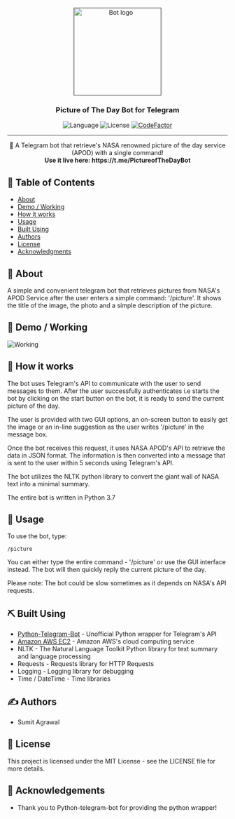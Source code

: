 <p align="center">
  <a href="" rel="noopener">
 <img width=200px height=200px src="https://i.imgur.com/V4WEJJN.jpg" alt="Bot logo"></a>
</p>

<h3 align="center">Picture of The Day Bot for Telegram</h3>

<div align="center">

![Language](https://img.shields.io/badge/Python-3.7-blue.svg)
![License](https://img.shields.io/badge/license-MIT-blue.svg)
[![CodeFactor](https://www.codefactor.io/repository/github/sumitagr/pictureoftheday-bot/badge)](https://www.codefactor.io/repository/github/sumitagr/pictureoftheday-bot)

</div>

---

<p align="center"> 🤖 A Telegram bot that retrieve's NASA renowned picture of the day service (APOD) with a single command!
    <br> 
  <b>Use it live here: https://t.me/PictureofTheDayBot</b>
</p>

## 📝 Table of Contents
+ [About](#about)
+ [Demo / Working](#demo)
+ [How it works](#working)
+ [Usage](#usage)
+ [Built Using](#built_using)
+ [Authors](#authors)
+ [License](#license)
+ [Acknowledgments](#acknowledgement)

## 🧐 About <a name = "about"></a>
A simple and convenient telegram bot that retrieves pictures from NASA's APOD Service after the user enters a simple command: '/picture'. It shows the title of the image, the photo and a simple description of the picture.

## 🎥 Demo / Working <a name = "demo"></a>
![Working](https://i.imgur.com/nVF8viS.gif)

## 💭 How it works <a name = "working"></a>

The bot uses Telegram's API to communicate with the user to send messages to them. After the user successfully authenticates i.e starts the bot by clicking on the start button on the bot, it is ready to send the current picture of the day. 

The user is provided with two GUI options, an on-screen button to easily get the image or an in-line suggestion as the user writes '/picture' in the message box. 

Once the bot receives this request, it uses NASA APOD's API to retrieve the data in JSON format. The information is then converted into a message that is sent to the user within 5 seconds using Telegram's API.

The bot utilizes the NLTK python library to convert the giant wall of NASA text into a minimal summary.

The entire bot is written in Python 3.7

## 🎈 Usage <a name = "usage"></a>

To use the bot, type:
```
/picture
```
You can either type the entire command - '/picture' or use the GUI interface instead.
The bot will then quickly reply the current picture of the day. 

Please note: The bot could be slow sometimes as it depends on NASA's API requests.

## ⛏️ Built Using <a name = "built_using"></a>
+ [Python-Telegram-Bot](https://python-telegram-bot.org/) - Unofficial Python wrapper for Telegram's API
+ [Amazon AWS EC2](https://aws.amazon.com/ec2/) - Amazon AWS's cloud computing service
+ NLTK - The Natural Language Toolkit Python library for text summary and language processing
+ Requests - Requests library for HTTP Requests
+ Logging - Logging library for debugging
+ Time / DateTime - Time libraries

## ✍️ Authors <a name = "authors"></a>
+ Sumit Agrawal

## 📗 License <a name = "license"></a>
This project is licensed under the MIT License - see the LICENSE file for more details.

## 🎉 Acknowledgements <a name = "acknowledgement"></a>
+ Thank you to Python-telegram-bot for providing the python wrapper!
